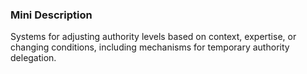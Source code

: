### Mini Description

Systems for adjusting authority levels based on context, expertise, or changing conditions, including mechanisms for temporary authority delegation.
